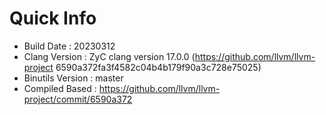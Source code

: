 # Quick Info
* Build Date : 20230312
* Clang Version : ZyC clang version 17.0.0 (https://github.com/llvm/llvm-project 6590a372fa3f4582c04b4b179f90a3c728e75025)
* Binutils Version : master
* Compiled Based : https://github.com/llvm/llvm-project/commit/6590a372

